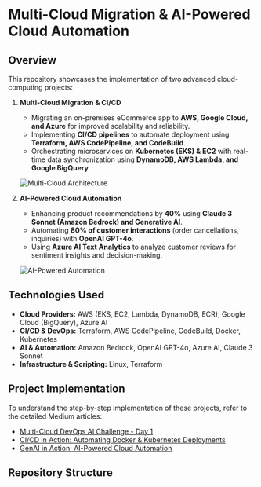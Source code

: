 # Multi-Cloud Migration & AI-Powered Cloud Automation

## Overview
This repository showcases the implementation of two advanced cloud-computing projects:

1. **Multi-Cloud Migration & CI/CD**
   - Migrating an on-premises eCommerce app to **AWS, Google Cloud, and Azure** for improved scalability and reliability.
   - Implementing **CI/CD pipelines** to automate deployment using **Terraform, AWS CodePipeline, and CodeBuild**.
   - Orchestrating microservices on **Kubernetes (EKS) & EC2** with real-time data synchronization using **DynamoDB, AWS Lambda, and Google BigQuery**.

   ![Multi-Cloud Architecture](path/to/multi-cloud-architecture.png)

2. **AI-Powered Cloud Automation**
   - Enhancing product recommendations by **40%** using **Claude 3 Sonnet (Amazon Bedrock) and Generative AI**.
   - Automating **80% of customer interactions** (order cancellations, inquiries) with **OpenAI GPT-4o**.
   - Using **Azure AI Text Analytics** to analyze customer reviews for sentiment insights and decision-making.

   ![AI-Powered Automation](path/to/ai-automation-diagram.png)

## Technologies Used
- **Cloud Providers:** AWS (EKS, EC2, Lambda, DynamoDB, ECR), Google Cloud (BigQuery), Azure AI
- **CI/CD & DevOps:** Terraform, AWS CodePipeline, CodeBuild, Docker, Kubernetes
- **AI & Automation:** Amazon Bedrock, OpenAI GPT-4o, Azure AI, Claude 3 Sonnet
- **Infrastructure & Scripting:** Linux, Terraform

## Project Implementation
To understand the step-by-step implementation of these projects, refer to the detailed Medium articles:

- [Multi-Cloud DevOps AI Challenge - Day 1](https://medium.com/@rokesh2897/multi-cloud-devops-ai-challenge-day-1-d6e62c0b5a19)
- [CI/CD in Action: Automating Docker & Kubernetes Deployments](https://medium.com/@rokesh2897/ci-cd-in-action-automating-docker-kubernetes-deployments-with-aws-multi-cloud-devops-ai-c40a2f36a432)
- [GenAI in Action: AI-Powered Cloud Automation](https://medium.com/@rokesh2897/genai-in-action-49ea4a2a1ea2)

## Repository Structure
